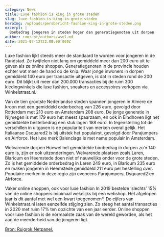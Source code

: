 ```yaml
---
category: News
title: Luxe fashion is king in grote steden
slug: luxe-fashion-is-king-in-grote-steden
heroImg: /uploads/persbericht-fashion-king-in-grote-steden.png
excerpt: |
  Bonbedrag jongeren in steden hoger dan generatiegenoten uit dorpen
author: content/authors/wsnl.md
date: 2021-07-12T22:00:00.000Z
---
```


Luxe fashion lijkt steeds meer de standaard te worden voor jongeren in de Randstad. Ze twijfelen niet lang om gemiddeld meer dan 200 euro uit te geven als ze online shoppen. Generatiegenoten in de provincie houden echter wat meer de hand op de knip. Waar jonge inwoners in dorpen gemiddeld 140 euro per transactie uitgeven, is dat in steden rond de 200 euro. Dit blijkt uit meer dan 200.000 transacties bij de ruim 300 kledingwinkels die luxe fashion, sneakers en accessoires verkopen via Winkelstraat.nl.

Van de tien grootste Nederlandse steden spannen jongeren in Almere de kroon met een gemiddeld orderbedrag van 226 euro, gevolgd door Rotterdam met 210 euro en Amsterdam 208 euro. De jonge generatie in Nijmegen is met 179 euro het meest spaarzaam, en ook in Eindhoven ligt het gemiddelde bestelbedrag een stuk lager: 188 euro. In tegenstelling tot de verschillen in uitgaven is de populariteit van merken overal gelijk. Het Italiaanse Dsquared2 is bij uitstek het populairst, gevolgd door Parajumpers en Airforce. Het luxe merk Balenciaga is met name populair in Amsterdam.

Welvarende dorpen Hoewel het gemiddelde bonbedrag in dorpen zo’n 140 euro is, zijn er ook uitzonderingen. Welvarende plaatsen zoals Laren, Blaricum en Heemstede doen niet of nauwelijks onder voor de grote steden. Zo is het gemiddelde orderbedrag in Laren 249 euro, in Blaricum 235 euro en maken jongeren in Heemstede gemiddeld 211 euro per bestelling over. Populaire merken in deze regio zijn eveneens Parajumpers, Dsquared2 en Airforce.

Vaker online shoppen, ook voor luxe fashion In 2019 bestelde ‘slechts’ 15% van de online shoppers minimaal wekelijks bij een webshop. Het afgelopen jaar is dit aantal met wel een kwart toegenomen\*. De cijfers van Winkelstraat.nl laten eenzelfde stijging zien. Zo steeg het aantal transacties in 2020 met ruim 17% ten opzichte van een jaar eerder. Online shoppen voor luxe fashion is de normaalste zaak van de wereld geworden, als het aan de meerderheid van de jongeren ligt.

[Bron: Ruigrok Netpanel.](https://research.ruigroknetpanel.nl/who2021/res/documents/RuigrokNetPanel-WHO-2021.pdf)
